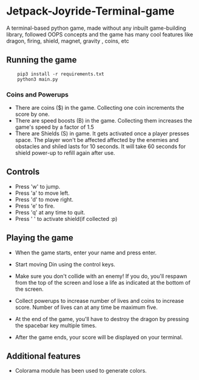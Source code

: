 # Jetpack-Joyride-Terminal-game
A terminal-based python game, made without any inbuilt game-building library, followed OOPS concepts and the game has many cool features like dragon, firing, shield, magnet, gravity , coins, etc


## Running the game

```
    pip3 install -r requirements.txt
    python3 main.py
```


### Coins and Powerups

* There are coins ($) in the game. Collecting one coin increments the score by one.
* There are speed boosts (B) in the game. Collecting them increases the game's speed by a factor of 1.5
* There are Shields (S) in game. It gets activated once a player presses space. The player won't be affected affected by
the enemies and obstacles and shiled lasts for 10
seconds. It will take 60 seconds for shield power-up to refill again after use.

## Controls

* Press 'w' to jump.
* Press 'a' to move left.
* Press 'd' to move right.
* Press 'e' to fire.
* Press 'q' at any time to quit.
* Press ' ' to activate shield(if collected :p)

## Playing the game

* When the game starts, enter your name and press enter.

* Start moving Din using the control keys. 

* Make sure you don't collide with an enemy! If you do, you'll respawn from the top of the screen and lose a life as indicated at the bottom of the screen. 

* Collect powerups to increase number of lives and coins to increase score. Number of lives can at any time be maximum five. 

* At the end of the game, you'll have to destroy the dragon by pressing the spacebar key multiple times.

* After the game ends, your score will be displayed on your terminal.

## Additional features

* Colorama module has been used to generate colors.

